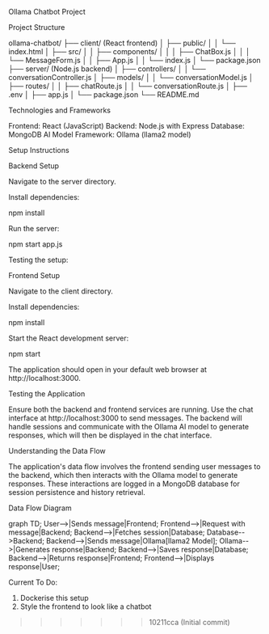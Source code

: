 Ollama Chatbot Project

Project Structure

ollama-chatbot/
├── client/ (React frontend)
│   ├── public/
│   │   └── index.html
│   ├── src/
│   │   ├── components/
│   │   │   ├── ChatBox.js
│   │   │   └── MessageForm.js
│   │   ├── App.js
│   │   └── index.js
│   └── package.json
├── server/ (Node.js backend)
│   ├── controllers/
│   │   └── conversationController.js
│   ├── models/
│   │   └── conversationModel.js
│   ├── routes/
│   │   ├── chatRoute.js
│   │   └── conversationRoute.js
│   ├── .env
│   ├── app.js
│   └── package.json
└── README.md

Technologies and Frameworks

Frontend: React (JavaScript)
Backend: Node.js with Express
Database: MongoDB
AI Model Framework: Ollama (llama2 model)

Setup Instructions

Backend Setup

Navigate to the server directory.

Install dependencies:

npm install

Run the server:

npm start app.js

Testing the setup:

Frontend Setup

Navigate to the client directory.

Install dependencies:

npm install

Start the React development server:

npm start

The application should open in your default web browser at http://localhost:3000.

Testing the Application

Ensure both the backend and frontend services are running.
Use the chat interface at http://localhost:3000 to send messages. The backend will handle sessions and communicate with the Ollama AI model to generate responses, which will then be displayed in the chat interface.

Understanding the Data Flow

The application's data flow involves the frontend sending user messages to the backend, which then interacts with the Ollama model to generate responses. These interactions are logged in a MongoDB database for session persistence and history retrieval.

Data Flow Diagram

graph TD;
    User-->|Sends message|Frontend;
    Frontend-->|Request with message|Backend;
    Backend-->|Fetches session|Database;
    Database-->Backend;
    Backend-->|Sends message|Ollama[llama2 Model];
    Ollama-->|Generates response|Backend;
    Backend-->|Saves response|Database;
    Backend-->|Returns response|Frontend;
    Frontend-->|Displays response|User;

Current To Do:

1. Dockerise this setup
2. Style the frontend to look like a chatbot
>>>>>>> 10211cca (Initial commit)

